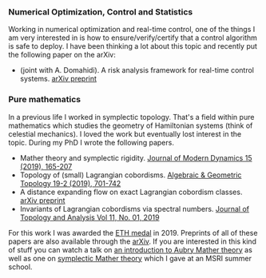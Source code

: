 ### Numerical Optimization, Control and Statistics

Working in numerical optimization and real-time control, one of the things I am very interested in is how to ensure/verify/certify that a control algorithm is safe to deploy. I have been thinking a lot about this topic and recently put the following paper on the arXiv:

- (joint with A. Domahidi). A risk analysis framework for real-time control systems. [arXiv preprint](https://arxiv.org/abs/2105.12225)

### Pure mathematics

In a previous life I worked in symplectic topology. That's a field within pure mathematics which studies the geometry of Hamiltonian systems (think of celestial mechanics). I loved the work but eventually lost interest in the topic. During my PhD I wrote the following papers.

- Mather theory and symplectic rigidity. [Journal of Modern Dynamics 15 (2019), 165-207](https://www.aimsciences.org/article/doi/10.3934/jmd.2019018)
- Topology of (small) Lagrangian cobordisms. [Algebraic & Geometric Topology 19-2 (2019), 701-742](https://msp.org/agt/2019/19-2/p03.xhtml)
- A distance expanding flow on exact Lagrangian cobordism classes. [arXiv preprint](https://arxiv.org/abs/1608.05821)
- Invariants of Lagrangian cobordisms via spectral numbers. [Journal of Topology and Analysis Vol 11, No. 01, 2019](https://www.worldscientific.com/doi/abs/10.1142/S1793525319500092)

For this work I was awarded the [ETH medal](https://ethz.ch/en/the-eth-zurich/education/awards/eth-medal.html) in 2019. Preprints of all of these papers are also available through the [arXiv](https://arxiv.org/search/?searchtype=author&query=Bisgaard%2C+M+R). If you are interested in this kind of stuff you can watch a talk on [an introduction to Aubry Mather theory](http://www.msri.org/summer_schools/825/schedules/24331) as well as one on [symplectic Mather theory](http://www.msri.org/summer_schools/825/schedules/24314) which I gave at an MSRI summer school.

